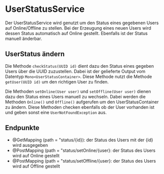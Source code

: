 # UserStatusService
Der UserStatusService wird genutzt um den Status eines gegebenen Users auf Online/Offline zu stellen. Bei der Erzeugung eines neuen Users wird dessen Status automatisch auf Online gestellt. Ebenfalls ist der Status manuell änderbar.

## UserStatus ändern
Die Methode `checkStatus(UUID id)` dient dazu den Status eines gegeben Users über die UUID zuzustellen. Dabei ist der gelieferte Output vom Datentyp ``Mono<UserStatusContainer>``. Diese Methode nutzt die Methode 
`getUser(UUID id)` um den richtigen User zu finden.

Die Methoden `setOnline(User user)` und `setOffline(User user)` dienen dazu den Status eines Users manuell zu wechseln. Dabei werden die Methoden `Online()` und `Offline()` aufgerufen um den UserStatusContainer zu ändern.
Diese Methoden checken ebenfalls ob der User vorhanden ist und geben sonst eine `UserNotFoundException` aus.

## Endpunkte

+ @GetMapping (path = "status/{id}): der Status des Users mit der {id} wird ausgegeben
+ @PostMapping (path = "status/setOnline/{user}: der Status des Users wird auf Online gestellt
+ @PostMapping (path = "status/setOffline/{user}: der Status des Users wird auf Offline gestellt
